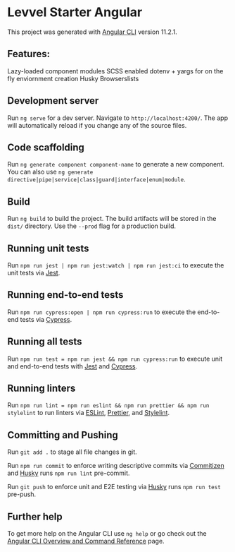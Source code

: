 # Levvel Starter Angular

This project was generated with [Angular CLI](https://github.com/angular/angular-cli) version 11.2.1.

## Features:

Lazy-loaded component modules
SCSS enabled
dotenv + yargs for on the fly enviornment creation
Husky
Browserslists

## Development server

Run `ng serve` for a dev server. Navigate to `http://localhost:4200/`. The app will automatically reload if you change any of the source files.

## Code scaffolding

Run `ng generate component component-name` to generate a new component. You can also use `ng generate directive|pipe|service|class|guard|interface|enum|module`.

## Build

Run `ng build` to build the project. The build artifacts will be stored in the `dist/` directory. Use the `--prod` flag for a production build.

## Running unit tests

Run `npm run jest | npm run jest:watch | npm run jest:ci` to execute the unit tests via [Jest](https://jestjs.io).

## Running end-to-end tests

Run `npm run cypress:open | npm run cypress:run` to execute the end-to-end tests via [Cypress](https://www.cypress.io).

## Running all tests

Run `npm run test = npm run jest && npm run cypress:run` to execute unit and end-to-end tests with [Jest](https://jestjs.io) and [Cypress](https://www.cypress.io).

## Running linters

Run `npm run lint = npm run eslint && npm run prettier && npm run stylelint` to run linters via [ESLint](https://eslint.org), [Prettier](https://prettier.io), and [Stylelint](https://stylelint.io).

## Committing and Pushing

Run `git add .` to stage all file changes in git.

Run `npm run commit` to enforce writing descriptive commits via [Commitizen](https://commitizen-tools.github.io/commitizen) and [Husky](https://typicode.github.io/husky) runs `npm run lint` pre-commit.

Run `git push` to enforce unit and E2E testing via [Husky](https://typicode.github.io/husky) runs `npm run test` pre-push.

## Further help

To get more help on the Angular CLI use `ng help` or go check out the [Angular CLI Overview and Command Reference](https://angular.io/cli) page.
